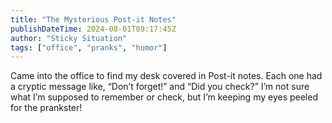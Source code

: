 ```yaml
---
title: "The Mysterious Post-it Notes"
publishDateTime: 2024-08-01T09:17:45Z
author: "Sticky Situation"
tags: ["office", "pranks", "humor"]
---
```


Came into the office to find my desk covered in Post-it notes. Each one had a cryptic message like, “Don’t forget!” and “Did you check?” I’m not sure what I’m supposed to remember or check, but I’m keeping my eyes peeled for the prankster!
